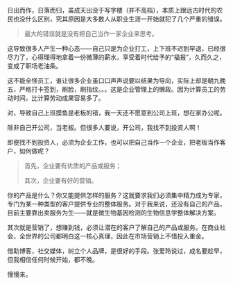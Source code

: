 日出而作，日落而归，虽成天出没于写字楼（并不高档），本质上跟远古时代的农民也没什么区别，究其原因是大多数人从职业生涯一开始就犯了几个严重的错误。

> 最大的错误就是没有把自己当作一家企业来思考。

这导致很多人产生一种心态——自己只是为企业打工，上下班不迟到早退，已经很尽力了，心得理得地拿着一份微薄的薪水，享受着时代给予的“福报”，久而久之，变成了职场老油条。

这不能全怪员工，谁让很多企业虽口口声声说要以结果为导向，实际上却是朝九晚五，严格打卡签到，刷脸，刷指纹。。。这是企业管理上的懒政。因为计算员工的劳动时间，比计算劳动成果容易多了。

对，导致自己上班摸鱼是老板的错，我一天还不愿意到公司上班，想在家办公呢。

除非自己开公司，当老板。但很多人要说，开公司，我找不到投资人啊！

即便找不到投资人，必须为企业工作，也可以把自己当作一个企业，把老板当作客户，如何做呢？

> 首先，企业要有优质的产品或服务；
>
> 其次，企业要有好的营销。

你的产品是什么？你又能提供怎样的服务？这就要求我们必须集中精力成为专家，专门为某一种类型的客户提供专业的整体服务。对于我来说，还没有自己的产品，目前主要靠出卖服务为生——就是微生物基因检测的生物信息学整体解决方案。

其次就是营销了，想赚到钱，必须让潜在的客户了解自己的产品或服务。在商业社会，全世界的公司都明白这一核心真理，因此在市场营销上不惜投入重金。

借助博客，社交媒体，树立个人品牌，是很好的手段。张爱玲说过，成名要趁早，但我相信任何时候开始，都不晚。

慢慢来。